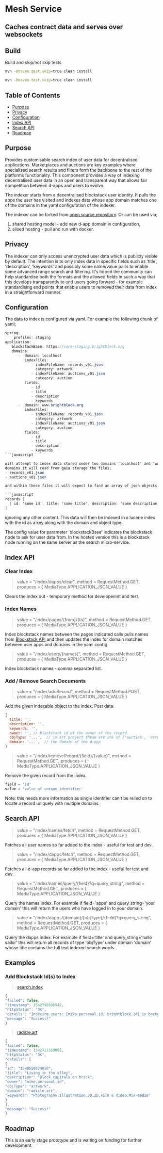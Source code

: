 # Mesh Service

## Caches contract data and serves over websockets

## Build

Build and skip/not skip tests

```bash
mvn -Dmaven.test.skip=true clean install
```

```bash
mvn -Dmaven.test.skip=true clean install
```

## Table of Contents

- [Purpose](#purpose)
- [Privacy](#privacy)
- [Configuration](#configuration)
- [Index API](#index-api)
- [Search API](#search-api)
- [Roadmap](#roadmap)

## Purpose

Provides customisable search index of user data for decentralised applications. Marketplaces and auctions are
key examples where specialised search results and filters form the backbone to the rest of the platforms functionality.
This component provides a way of indexing decentralised user data in an open and transparent way that allows fair
competition between d-apps and users to evolve.

The indexer starts from a decentralised blockstack user identity. It pulls the apps the user has visited and
indexes data whose app domain matches one of the domains in the yaml configuration of the indexer.

The indexer can be forked from [open source repository](https://github.com/mjoecohen/brightblock-search). Or can be
used via;

1. shared hosting model - add new d-app domain in configuration,
2. siloed hosting - pull and run with docker.

## Privacy

The indexer can only access unencrypted user data which is publicly visible by default. The intention is to only index data in specific
fields such as 'title', 'description', 'keywords' and possibly some name/value pairs to enable some advanced range search and filtering.
It's hoped the community can help standardise both the formats and the allowed fields in such a way that this develops
transparently to end users going forward - for example standardising end points that enable users to removed their data from index in a straightforward manner.

## Configuration

The data to index is configured via yaml. For example the following chunk of yaml;

```java
spring:
    profiles: staging
application:
   blockstackBase: https://core-staging.brightblock.org
   domains:
      -  domain: localhost
         indexFiles:
            - indexFileName: records_v01.json
              category: artwork
            - indexFileName: auctions_v01.json
              category: auction
         fields:
            - id
            - title
            - description
            - keywords
      -  domain: www.brightblock.org
         indexFiles:
            - indexFileName: records_v01.json
              category: artwork
            - indexFileName: auctions_v01.json
              category: auction
         fields:
            - id
            - title
            - description
            - keywords
```javascript

will attempt to index data stored under two domains 'localhost' and 'www.brightblock.org'. On finding users who have visited these
domains it will read from gaia storage the files;
- records_v01.json
- auctions_v01.json

and within these files it will expect to find an array of json objects at the root of the file in format;

```javascript
records [
  { id: 'some id', title: 'some title', description: 'some description' ...
]
```

ignoring any other content. This data will then be indexed in a lucene index with the id as a key along with the domain and object type.

The config value for parameter 'blockstackBase' indicates the blockstack node to ask for user data from. In the hosted version this is a
blockstack node running on the same server as the search micro-service.

## Index API

### Clear Index

> value = "/index/dapps/clear", method = RequestMethod.GET, produces = { MediaType.APPLICATION_JSON_VALUE }

Clears the index out - temporary method for developemnt and test.

### Index Names

> value = "/index/pages/{from}/{to}", method = RequestMethod.GET, produces = { MediaType.APPLICATION_JSON_VALUE }

Index blockstack names between the pages indicated calls pulls names from [Blockstack API](https://core.blockstack.org/) and then
updates the index for domain matches between user apps and domains in the yaml config.

> value = "/index/users/{names}", method = RequestMethod.GET, produces = { MediaType.APPLICATION_JSON_VALUE }

Index blockstack names - comma separated list.

### Add / Remove Search Documents

> value = "/index/addRecord", method = RequestMethod.POST, produces = { MediaType.APPLICATION_JSON_VALUE }

Add the given indexable object to the index. Post data:

```javascript
{
  title: '',
  description: '',
  keywords: '',
  owner: '', // blockstack id of the owner of the record
  objType: '...',  // in art project these are one of ['auction', 'artwork'] for specific searchs
  domain: '...',  // the domain of the d-app
}
```

> value = "/index/removeRecord/{field}/{value}", method = RequestMethod.GET, produces = { MediaType.APPLICATION_JSON_VALUE }

Remove the given record from the index.

```javascript
field = 'id'
value = 'value of unique identifier'
```

Note: this needs more information as single identifier can't be relied on to locate a record uniquely with multiple domains.

## Search API

> value = "/index/names/fetch", method = RequestMethod.GET, produces = { MediaType.APPLICATION_JSON_VALUE }

Fetches all user names so far added to the index - useful for test and dev.

> value = "/index/dapps/fetch", method = RequestMethod.GET, produces = { MediaType.APPLICATION_JSON_VALUE }

Fetches all d-app records so far added to the index - useful for test and dev.

> value = "/index/names/query/{field}?q=query_string", method = RequestMethod.GET, produces = { MediaType.APPLICATION_JSON_VALUE }

Query the names index. For example if field='apps' and query_string='your domain' this will return the users who have logged in to
your domain.

> value = "/index/dapps/{domain}/{objType}/{field}?q=query_string", method = RequestMethod.GET, produces = { MediaType.APPLICATION_JSON_VALUE }

Query the dapps index. For example if field='title' and query_string='hallo sailor' this will return all records of type 'objType'
under domain 'domain' whose title contains the full text indexed search words.

## Examples

### Add Blockstack Id(s) to Index

> [search.index](http://localhost:8002/index/users/mike.personal.id,brightblock.id)

```javascript
{
"failed": false,
"timestamp": 1542796896542,
"httpStatus": "OK",
"details": "Indexing users: [mike.personal.id, brightblock.id] in background.",
"message": "Success!"
}
```

> [radicle.art](http://localhost:8002/index/dapps/radicle.art/artwork/description?q=capitals)

```javascript
{
"failed": false,
"timestamp": 1542727510888,
"httpStatus": "OK",
"details": [
{
"id": "1540550024050",
"title": "Living in the alley",
"description": "Block capitals on brick",
"owner": "mike.personal.id",
"objType": "artwork",
"domain": "radicle.art",
"keywords": "Photography,Illustration.3D,2D,Film & Video,Mix-media"
}
],
"message": "Success!"
}
```

## Roadmap

This is an early stage prototype and is waiting on funding for further development.

